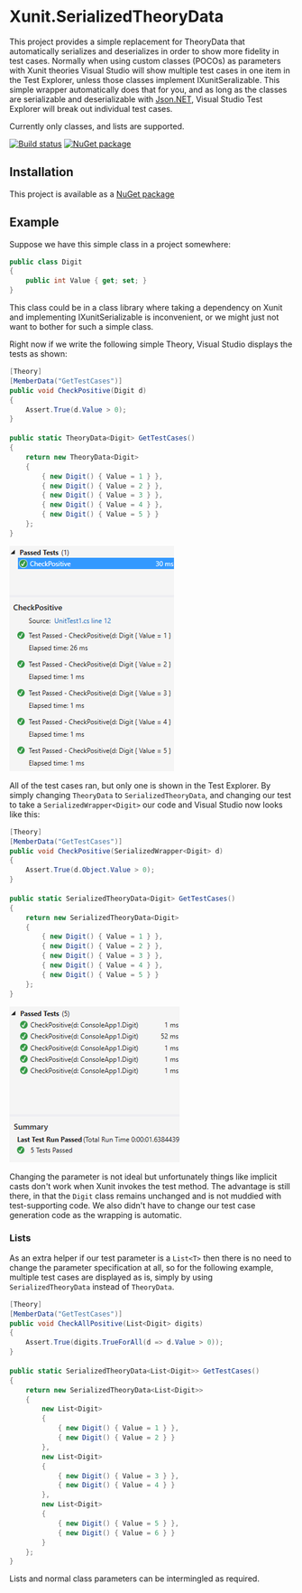 Xunit.SerializedTheoryData
======================

This project provides a simple replacement for TheoryData that automatically serializes and deserializes in order to show more fidelity in test cases. Normally when using custom classes (POCOs) as parameters with Xunit theories Visual Studio will show multiple test cases in one item in the Test Explorer, unless those classes implement IXunitSeralizable. This simple wrapper automatically does that for you, and as long as the classes are serializable and deserializable with [Json.NET](http://www.newtonsoft.com/json), Visual Studio Test Explorer will break out individual test cases.

Currently only classes, and lists are supported.

[![Build status](https://ci.appveyor.com/api/projects/status/fh1ph89c7kx9pddg?svg=true)](https://ci.appveyor.com/project/StarRez/xunit-serializedtheorydata)
[![NuGet package](https://img.shields.io/nuget/v/xunit.serializedtheorydata.svg)](https://nuget.org/packages/xunit.serializedtheorydata)

## Installation

This project is available as a [NuGet package][NuPkg]

## Example

Suppose we have this simple class in a project somewhere:

```csharp
public class Digit
{
	public int Value { get; set; }
}
```

This class could be in a class library where taking a dependency on Xunit and implementing IXunitSerializable is inconvenient, or we might just not want to bother for such a simple class.

Right now if we write the following simple Theory, Visual Studio displays the tests as shown:

```csharp
[Theory]
[MemberData("GetTestCases")]
public void CheckPositive(Digit d)
{
	Assert.True(d.Value > 0);
}

public static TheoryData<Digit> GetTestCases()
{
	return new TheoryData<Digit>
	{
		{ new Digit() { Value = 1 } },
		{ new Digit() { Value = 2 } },
		{ new Digit() { Value = 3 } },
		{ new Digit() { Value = 4 } },
		{ new Digit() { Value = 5 } }
	};
}
```

![Before](doc/before.png)

All of the test cases ran, but only one is shown in the Test Explorer. By simply changing `TheoryData` to `SerializedTheoryData`, and changing our test to take a `SerializedWrapper<Digit>` our code and Visual Studio now looks like this:

```csharp
[Theory]
[MemberData("GetTestCases")]
public void CheckPositive(SerializedWrapper<Digit> d)
{
	Assert.True(d.Object.Value > 0);
}

public static SerializedTheoryData<Digit> GetTestCases()
{
	return new SerializedTheoryData<Digit>
	{
		{ new Digit() { Value = 1 } },
		{ new Digit() { Value = 2 } },
		{ new Digit() { Value = 3 } },
		{ new Digit() { Value = 4 } },
		{ new Digit() { Value = 5 } }
	};
}
```

![After](doc/after.png)

Changing the parameter is not ideal but unfortunately things like implicit casts don't work when Xunit invokes the test method. The advantage is still there, in that the `Digit` class remains unchanged and is not muddied with test-supporting code. We also didn't have to change our test case generation code as the wrapping is automatic.

### Lists

As an extra helper if our test parameter is a `List<T>` then there is no need to change the parameter specification at all, so for the following example, multiple test cases are displayed as is, simply by using `SerializedTheoryData` instead of `TheoryData`.

```csharp
[Theory]
[MemberData("GetTestCases")]
public void CheckAllPositive(List<Digit> digits)
{
	Assert.True(digits.TrueForAll(d => d.Value > 0));
}

public static SerializedTheoryData<List<Digit>> GetTestCases()
{
	return new SerializedTheoryData<List<Digit>>
	{
		new List<Digit>
		{
			{ new Digit() { Value = 1 } },
			{ new Digit() { Value = 2 } }
		},
		new List<Digit>
		{
			{ new Digit() { Value = 3 } },
			{ new Digit() { Value = 4 } }
		},
		new List<Digit>
		{
			{ new Digit() { Value = 5 } },
			{ new Digit() { Value = 6 } }
		}
	};
}
```

Lists and normal class parameters can be intermingled as required.

 [NuPkg]: https://www.nuget.org/packages/Xunit.SerializedTheoryData